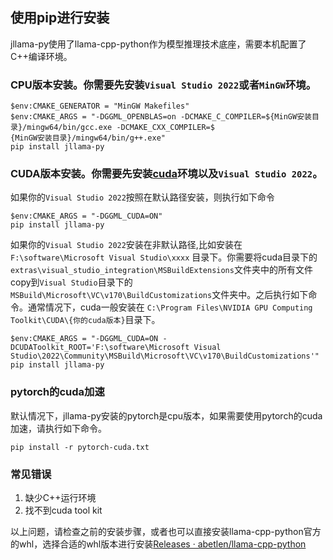## 使用pip进行安装

jllama-py使用了llama-cpp-python作为模型推理技术底座，需要本机配置了C++编译环境。

### CPU版本安装。你需要先安装`Visual Studio 2022`或者`MinGW`环境。

```shell
$env:CMAKE_GENERATOR = "MinGW Makefiles"
$env:CMAKE_ARGS = "-DGGML_OPENBLAS=on -DCMAKE_C_COMPILER=${MinGW安装目录}/mingw64/bin/gcc.exe -DCMAKE_CXX_COMPILER=$
{MinGW安装目录}/mingw64/bin/g++.exe"
pip install jllama-py
```

### CUDA版本安装。你需要先安装[cuda](https://developer.nvidia.com/cuda-downloads)环境以及`Visual Studio 2022`。

如果你的`Visual Studio 2022`按照在默认路径安装，则执行如下命令

```shell
$env:CMAKE_ARGS = "-DGGML_CUDA=ON"
pip install jllama-py
```

如果你的`Visual Studio 2022`安装在非默认路径,比如安装在`F:\software\Microsoft Visual Studio\xxxx` 目录下。你需要将cuda目录下的
`extras\visual_studio_integration\MSBuildExtensions`文件夹中的所有文件copy到`Visual Studio`目录下的
`MSBuild\Microsoft\VC\v170\BuildCustomizations`文件夹中。之后执行如下命令。通常情况下，cuda一般安装在
`C:\Program Files\NVIDIA GPU Computing Toolkit\CUDA\{你的cuda版本}`目录下。

```shell
$env:CMAKE_ARGS = "-DGGML_CUDA=ON -DCUDAToolkit_ROOT='F:\software\Microsoft Visual Studio\2022\Community\MSBuild\Microsoft\VC\v170\BuildCustomizations'"
pip install jllama-py
```

### pytorch的cuda加速

默认情况下，jllama-py安装的pytorch是cpu版本，如果需要使用pytorch的cuda加速，请执行如下命令。

```shell
pip install -r pytorch-cuda.txt
```

### 常见错误

1. 缺少C++运行环境
2. 找不到cuda tool kit

以上问题，请检查之前的安装步骤，或者也可以直接安装llama-cpp-python官方的whl，选择合适的whl版本进行安装[Releases · abetlen/llama-cpp-python](https://github.com/abetlen/llama-cpp-python/releases)